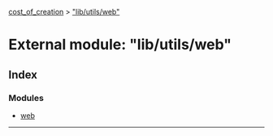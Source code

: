 [cost_of_creation](../README.md) > ["lib/utils/web"](../modules/_lib_utils_web_.md)

# External module: "lib/utils/web"

## Index

### Modules

* [web](_lib_utils_web_.web.md)

---

